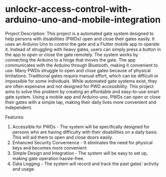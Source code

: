 # unlockr-access-control-with-arduino-uno-and-mobile-integration

Project Description:
This project is a automated gate system designed to help persons with disabilities (PWDs) open and close their gates easily. It uses an Arduino Uno to control the gate and a Flutter mobile app to operate it. Instead of struggling with heavy gates, users can simply press a button in the app to open or close the gate remotely. The system works by connecting the Arduino to a hinge that moves the gate. The app communicates with the Arduino through Bluetooth, making it convenient to use. 
Many PWDs struggle to open and close gates because of physical limitations. Traditional gates require manual effort, which can be difficult or impossible for some individuals. While automated gate systems exist, they are often expensive and not designed for PWD accessibility. This project aims to solve this problem by creating an affordable and easy-to-use smart gate system. Using a mobile app and Arduino-uno, PWDs can open or close their gates with a simple tap, making their daily lives more convenient and independent.

 Features:
1. Accessible for PWDs - The system will be specifically designed for persons who are having difficulty with their disabilities on a daily basis. This will aid them to open and close doors easily.
2. Enhanced Security Convenience - It eliminates the need for physical keys and becomes more convenient
3. Simple Design and Integration - The system will be easy to set up, making gate operation hassle-free.
4. Data Logging - The system will record and track the past gates' activity and usage.
